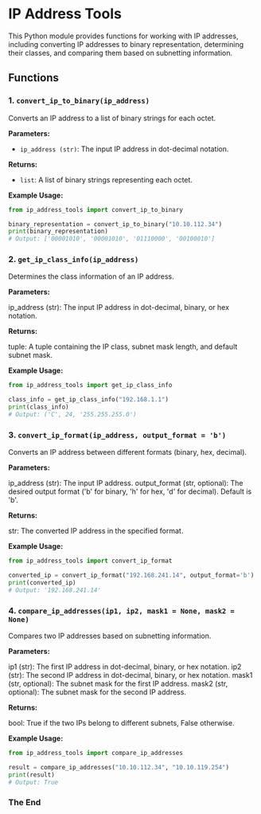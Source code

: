 # IP Address Tools

This Python module provides functions for working with IP addresses, including converting IP addresses to binary representation, determining their classes, and comparing them based on subnetting information.

## Functions

### 1. `convert_ip_to_binary(ip_address)`

Converts an IP address to a list of binary strings for each octet.

**Parameters:**

- `ip_address (str)`: The input IP address in dot-decimal notation.

**Returns:**

- `list`: A list of binary strings representing each octet.

**Example Usage:**

```python
from ip_address_tools import convert_ip_to_binary

binary_representation = convert_ip_to_binary("10.10.112.34")
print(binary_representation)
# Output: ['00001010', '00001010', '01110000', '00100010']
```

### 2. `get_ip_class_info(ip_address)`
Determines the class information of an IP address.

**Parameters:**

ip_address (str): The input IP address in dot-decimal, binary, or hex notation.

**Returns:**

tuple: A tuple containing the IP class, subnet mask length, and default subnet mask.
  
**Example Usage:**

```python
from ip_address_tools import get_ip_class_info

class_info = get_ip_class_info("192.168.1.1")
print(class_info)
# Output: ('C', 24, '255.255.255.0')
```

### 3. `convert_ip_format(ip_address, output_format = 'b')`
Converts an IP address between different formats (binary, hex, decimal).

**Parameters:**

ip_address (str): The input IP address.
output_format (str, optional): The desired output format ('b' for binary, 'h' for hex, 'd' for decimal). Default is 'b'.

**Returns:**

str: The converted IP address in the specified format.

**Example Usage:**

```python
from ip_address_tools import convert_ip_format

converted_ip = convert_ip_format("192.168.241.14", output_format='b')
print(converted_ip)
# Output: '192.168.241.14'
```

### 4. `compare_ip_addresses(ip1, ip2, mask1 = None, mask2 = None)`
Compares two IP addresses based on subnetting information.

**Parameters:**

ip1 (str): The first IP address in dot-decimal, binary, or hex notation.
ip2 (str): The second IP address in dot-decimal, binary, or hex notation.
mask1 (str, optional): The subnet mask for the first IP address.
mask2 (str, optional): The subnet mask for the second IP address.

**Returns:**

bool: True if the two IPs belong to different subnets, False otherwise.
  
**Example Usage:**

```python
from ip_address_tools import compare_ip_addresses

result = compare_ip_addresses("10.10.112.34", "10.10.119.254")
print(result)
# Output: True
```

### The End
